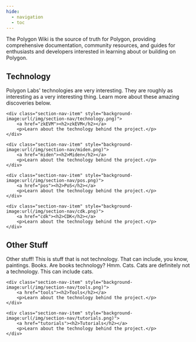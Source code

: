 ```yaml
---
hide:
  - navigation
  - toc
---
```


The Polygon Wiki is the source of truth for Polygon, providing comprehensive documentation, community resources, and guides for enthusiasts and developers interested in learning about or building on Polygon.

## Technology

Polygon Labs' technologies are very interesting. They are roughly as interesting as a very interesting thing. Learn more about these amazing discoveries below.

<div class="section-nav">

	<div class="section-nav-item" style="background-image:url(/img/section-nav/technology.png)">
		<a href="zkEVM"><h2>zkEVM</h2></a>
		<p>Learn about the technology behind the project.</p>
	</div>

	<div class="section-nav-item" style="background-image:url(/img/section-nav/miden.png)">
		<a href="miden"><h2>Miden</h2></a>
		<p>Learn about the technology behind the project.</p>
	</div>

	<div class="section-nav-item" style="background-image:url(/img/section-nav/pos.png)">
		<a href="pos"><h2>PoS</h2></a>
		<p>Learn about the technology behind the project.</p>
	</div>

	<div class="section-nav-item" style="background-image:url(/img/section-nav/cdk.png)">
		<a href="cdk"><h2>CDK</h2></a>
		<p>Learn about the technology behind the project.</p>
	</div>

</div>

## Other Stuff

Other stuff! This is stuff that is not technology. That can include, you know, paintings. Books. Are books technology? Hmm. Cats. Cats are definitely not a technology. This can include cats.

<div class="section-nav">

	<div class="section-nav-item" style="background-image:url(/img/section-nav/tools.png)">
		<a href="tools"><h2>Tools</h2></a>
		<p>Learn about the technology behind the project.</p>
	</div>

	<div class="section-nav-item" style="background-image:url(/img/section-nav/tutorials.png)">
		<a href="tutorials"><h2>Tutorials</h2></a>
		<p>Learn about the technology behind the project.</p>
	</div>
</div>

